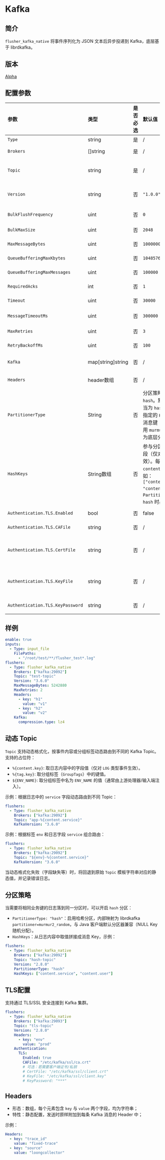 # Kafka

## 简介

`flusher_kafka_native` 将事件序列化为 JSON 文本后异步投递到 Kafka，底层基于 librdkafka。

## 版本

[Alpha](../../stability-level.md)

## 配置参数

| 参数 | 类型 | 是否必选 | 默认值 | 说明 |
| :--- | :--- | :--- | :--- | :--- |
| `Type` | string | 是 | / | 固定为 `flusher_kafka_native` |
| `Brokers` | []string | 是 | / | Kafka 集群地址列表，如 `["host1:9092", "host2:9092"]` |
| `Topic` | string | 是 | / | 发送的目标 Topic 名称。支持动态 Topic 同 kafka_flusher_v2 扩展插件（仅字符串替换）。 |
| `Version` | string | 否 | `"1.0.0"` | Kafka 协议版本，格式 `x.y.z[.n]`，用于推导底层 librdkafka 兼容参数。 |
| `BulkFlushFrequency` | uint | 否 | `0` | 批量发送等待时长（毫秒），映射 `linger.ms` |
| `BulkMaxSize` | uint | 否 | `2048` | 单批最大消息数，映射 `batch.num.messages` |
| `MaxMessageBytes` | uint | 否 | `1000000` | 单条消息最大字节数，映射 `message.max.bytes` |
| `QueueBufferingMaxKbytes` | uint | 否 | `1048576` | 本地队列总容量（KB），映射 `queue.buffering.max.kbytes` |
| `QueueBufferingMaxMessages` | uint | 否 | `100000` | 本地队列最大消息数，映射 `queue.buffering.max.messages` |
| `RequiredAcks` | int | 否 | `1` | 确认级别：`0`/`1`/`-1(all)`，映射 `acks` |
| `Timeout` | uint | 否 | `30000` | 请求超时（毫秒），映射 `request.timeout.ms` |
| `MessageTimeoutMs` | uint | 否 | `300000` | 消息发送（含重试）超时（毫秒），映射 `message.timeout.ms` |
| `MaxRetries` | uint | 否 | `3` | 失败重试次数，映射 `message.send.max.retries` |
| `RetryBackoffMs` | uint | 否 | `100` | 重试退避（毫秒），映射 `retry.backoff.ms` |
| `Kafka` | map[string]string | 否 | / | 透传自定义 librdkafka 配置，如 `{ "compression.type": "lz4" }` |
| `Headers` | header数组 | 否 | / | Kafka 消息头，静态键值对数组，`value` 仅支持字符串 |
| `PartitionerType` | String | 否 | 分区策略：`random` 或 `hash`。默认 `random`。当为 `hash` 时，会基于指定的 `HashKeys` 生成消息键（Key），并使用 `murmur2_random` 作为底层分区器。 |
| `HashKeys` | String数组 | 否 | 参与分区键生成的字段（仅对 `LOG` 事件生效）。每项必须以 `content.` 前缀开头，如：`["content.service", "content.user"]`。当 `PartitionerType` = `hash` 时必填。 |
| `Authentication.TLS.Enabled` | bool | 否 | false | 启用 SSL 连接，对应 `security.protocol=ssl` |
| `Authentication.TLS.CAFile` | string | 否 | / | CA 证书路径，映射 `ssl.ca.location` |
| `Authentication.TLS.CertFile` | string | 否 | / | 客户端证书路径，映射 `ssl.certificate.location`（与 KeyFile 必须成对配置，否则将视为配置错误） |
| `Authentication.TLS.KeyFile` | string | 否 | / | 客户端私钥路径，映射 `ssl.key.location`（与 CertFile 必须成对配置，否则将视为配置错误） |
| `Authentication.TLS.KeyPassword` | string | 否 | / | 私钥口令，映射 `ssl.key.password`（可选） |

## 样例

```yaml
enable: true
inputs:
  - Type: input_file
    FilePaths:
      - "/root/test/**/flusher_test*.log"
flushers:
  - Type: flusher_kafka_native
    Brokers: ["kafka:29092"]
    Topic: "test-topic"
    Version: "3.6.0"
    MaxMessageBytes: 5242880
    MaxRetries: 2
    Headers:
      - key: "h1"
        value: "v1"
      - key: "h2"
        value: "v2"
    Kafka:
      compression.type: lz4
```

## 动态 Topic

`Topic` 支持动态格式化，按事件内容或分组标签动态路由到不同的 Kafka Topic。支持的占位符：

- `%{content.key}`: 取日志内容中的字段值（仅对 `LOG` 类型事件生效）。
- `%{tag.key}`: 取分组标签（`GroupTags`）中的键值。
- `${ENV_NAME}`: 取分组标签中名为 `ENV_NAME` 的值（通常由上游处理器/输入端注入）。

示例：根据日志中的 `service` 字段动态路由到不同 Topic：

```yaml
flushers:
  - Type: flusher_kafka_native
    Brokers: ["kafka:29092"]
    Topic: "app-%{content.service}"
    KafkaVersion: "3.6.0"
```

示例：根据标签 `env` 和日志字段 `service` 组合路由：

```yaml
flushers:
  - Type: flusher_kafka_native
    Brokers: ["kafka:29092"]
    Topic: "${env}-%{content.service}"
    KafkaVersion: "3.6.0"
```

当动态格式化失败（字段缺失等）时，将回退到原始 `Topic` 模板字符串对应的静态值，并记录错误日志。

## 分区策略

当需要将相同业务键的日志落到同一分区时，可以开启 `hash` 分区：

- `PartitionerType: "hash"`：启用哈希分区，内部映射为 librdkafka `partitioner=murmur2_random`，与 Java 客户端默认分区器兼容（NULL Key 随机分配）。
- `HashKeys`：从日志内容中取值拼接成消息 Key，示例：

```yaml
flushers:
  - Type: flusher_kafka_native
    Brokers: ["kafka:29092"]
    Topic: "hash-topic"
    Version: "2.8.0"
    PartitionerType: "hash"
    HashKeys: ["content.service", "content.user"]
```

## TLS配置

支持通过 TLS/SSL 安全连接到 Kafka 集群。

```yaml
flushers:
  - Type: flusher_kafka_native
    Brokers: ["kafka:29093"]
    Topic: "tls-topic"
    Version: "2.8.0"
    Headers:
      - key: "env"
        value: "prod"
    Authentication:
      TLS:
        Enabled: true
        CAFile: "/etc/kafka/ssl/ca.crt"
        # 可选：若需要客户端证书/私钥
        # CertFile: "/etc/kafka/ssl/client.crt"
        # KeyFile: "/etc/kafka/ssl/client.key"
        # KeyPassword: "***"
```

## Headers

- 形态：数组，每个元素包含 `key` 与 `value` 两个字段，均为字符串；
- 特性：静态配置，发送时原样附加到每条 Kafka 消息的 Header 中；

示例：

```yaml
Headers:
  - key: "trace_id"
    value: "fixed-trace"
  - key: "source"
    value: "loongcollector"
```